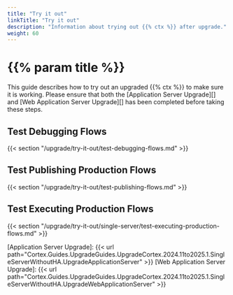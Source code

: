 ```yaml
---
title: "Try it out"
linkTitle: "Try it out"
description: "Information about trying out {{% ctx %}} after upgrade."
weight: 60
---
```


# {{% param title %}}

This guide describes how to try out an upgraded {{% ctx %}} to make sure it is working. Please ensure that both the [Application Server Upgrade][] and [Web Application Server Upgrade][] has been completed before taking these steps.

## Test Debugging Flows

{{< section "/upgrade/try-it-out/test-debugging-flows.md" >}}

## Test Publishing Production Flows

{{< section "/upgrade/try-it-out/test-publishing-flows.md" >}}

## Test Executing Production Flows

{{< section "/upgrade/try-it-out/single-server/test-executing-production-flows.md" >}}

[Application Server Upgrade]: {{< url path="Cortex.Guides.UpgradeGuides.UpgradeCortex.2024.11to2025.1.SingleServerWithoutHA.UpgradeApplicationServer" >}}
[Web Application Server Upgrade]: {{< url path="Cortex.Guides.UpgradeGuides.UpgradeCortex.2024.11to2025.1.SingleServerWithoutHA.UpgradeWebApplicationServer" >}}
